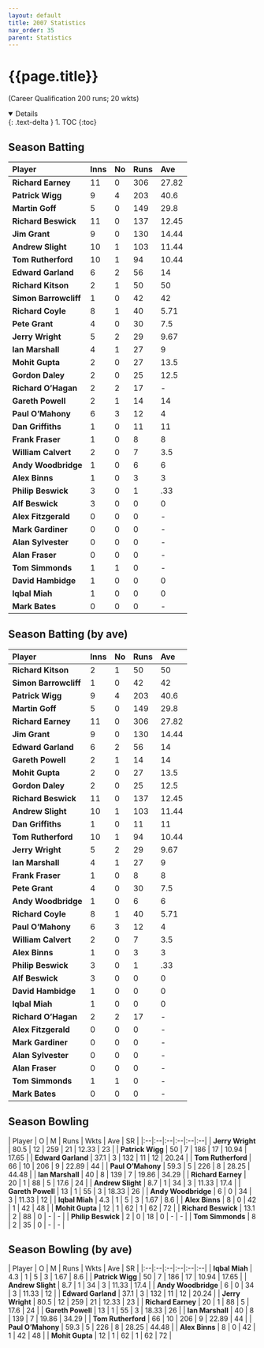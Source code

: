 ```yaml
---
layout: default
title: 2007 Statistics
nav_order: 35
parent: Statistics
---
```


# {{page.title}}

(Career Qualification 200 runs; 20 wkts)

<details open markdown="block">
  {: .text-delta }
1. TOC
{:toc}
</details>

## Season Batting

| Player | Inns | No | Runs | Ave |
|:--|:--|:--|:--|:--|
| **Richard Earney** | 11 | 0 | 306 | 27.82 |
| **Patrick Wigg** | 9 | 4 | 203 | 40.6 |
| **Martin Goff** | 5 | 0 | 149 | 29.8 |
| **Richard Beswick** | 11 | 0 | 137 | 12.45 |
| **Jim Grant** | 9 | 0 | 130 | 14.44 |
| **Andrew Slight** | 10 | 1 | 103 | 11.44 |
| **Tom Rutherford** | 10 | 1 | 94 | 10.44 |
| **Edward Garland** | 6 | 2 | 56 | 14 |
| **Richard Kitson** | 2 | 1 | 50 | 50 |
| **Simon Barrowcliff** | 1 | 0 | 42 | 42 |
| **Richard Coyle** | 8 | 1 | 40 | 5.71 |
| **Pete Grant** | 4 | 0 | 30 | 7.5 |
| **Jerry Wright** | 5 | 2 | 29 | 9.67 |
| **Ian Marshall** | 4 | 1 | 27 | 9 |
| **Mohit Gupta** | 2 | 0 | 27 | 13.5 |
| **Gordon Daley** | 2 | 0 | 25 | 12.5 |
| **Richard O’Hagan** | 2 | 2 | 17 | - |
| **Gareth Powell** | 2 | 1 | 14 | 14 |
| **Paul O’Mahony** | 6 | 3 | 12 | 4 |
| **Dan Griffiths** | 1 | 0 | 11 | 11 |
| **Frank Fraser** | 1 | 0 | 8 | 8 |
| **William Calvert** | 2 | 0 | 7 | 3.5 |
| **Andy Woodbridge** | 1 | 0 | 6 | 6 |
| **Alex Binns** | 1 | 0 | 3 | 3 |
| **Philip Beswick** | 3 | 0 | 1 | .33 |
| **Alf Beswick** | 3 | 0 | 0 | 0 |
| **Alex Fitzgerald** | 0 | 0 | 0 | - |
| **Mark Gardiner** | 0 | 0 | 0 | - |
| **Alan Sylvester** | 0 | 0 | 0 | - |
| **Alan Fraser** | 0 | 0 | 0 | - |
| **Tom Simmonds** | 1 | 1 | 0 | - |
| **David Hambidge** | 1 | 0 | 0 | 0 |
| **Iqbal Miah** | 1 | 0 | 0 | 0 |
| **Mark Bates** | 0 | 0 | 0 | - |

## Season Batting (by ave)

| Player | Inns | No | Runs | Ave |
|:--|:--|:--|:--|:--|
| **Richard Kitson** | 2 | 1 | 50 | 50 |
| **Simon Barrowcliff** | 1 | 0 | 42 | 42 |
| **Patrick Wigg** | 9 | 4 | 203 | 40.6 |
| **Martin Goff** | 5 | 0 | 149 | 29.8 |
| **Richard Earney** | 11 | 0 | 306 | 27.82 |
| **Jim Grant** | 9 | 0 | 130 | 14.44 |
| **Edward Garland** | 6 | 2 | 56 | 14 |
| **Gareth Powell** | 2 | 1 | 14 | 14 |
| **Mohit Gupta** | 2 | 0 | 27 | 13.5 |
| **Gordon Daley** | 2 | 0 | 25 | 12.5 |
| **Richard Beswick** | 11 | 0 | 137 | 12.45 |
| **Andrew Slight** | 10 | 1 | 103 | 11.44 |
| **Dan Griffiths** | 1 | 0 | 11 | 11 |
| **Tom Rutherford** | 10 | 1 | 94 | 10.44 |
| **Jerry Wright** | 5 | 2 | 29 | 9.67 |
| **Ian Marshall** | 4 | 1 | 27 | 9 |
| **Frank Fraser** | 1 | 0 | 8 | 8 |
| **Pete Grant** | 4 | 0 | 30 | 7.5 |
| **Andy Woodbridge** | 1 | 0 | 6 | 6 |
| **Richard Coyle** | 8 | 1 | 40 | 5.71 |
| **Paul O’Mahony** | 6 | 3 | 12 | 4 |
| **William Calvert** | 2 | 0 | 7 | 3.5 |
| **Alex Binns** | 1 | 0 | 3 | 3 |
| **Philip Beswick** | 3 | 0 | 1 | .33 |
| **Alf Beswick** | 3 | 0 | 0 | 0 |
| **David Hambidge** | 1 | 0 | 0 | 0 |
| **Iqbal Miah** | 1 | 0 | 0 | 0 |
| **Richard O’Hagan** | 2 | 2 | 17 | - |
| **Alex Fitzgerald** | 0 | 0 | 0 | - |
| **Mark Gardiner** | 0 | 0 | 0 | - |
| **Alan Sylvester** | 0 | 0 | 0 | - |
| **Alan Fraser** | 0 | 0 | 0 | - |
| **Tom Simmonds** | 1 | 1 | 0 | - |
| **Mark Bates** | 0 | 0 | 0 | - |

## Season Bowling

| Player | O | M | Runs | Wkts | Ave | SR |
|:--|:--|:--|:--|:--|:--|
| **Jerry Wright** | 80.5 | 12 | 259 | 21 | 12.33 | 23 |
| **Patrick Wigg** | 50 | 7 | 186 | 17 | 10.94 | 17.65 |
| **Edward Garland** | 37.1 | 3 | 132 | 11 | 12 | 20.24 |
| **Tom Rutherford** | 66 | 10 | 206 | 9 | 22.89 | 44 |
| **Paul O’Mahony** | 59.3 | 5 | 226 | 8 | 28.25 | 44.48 |
| **Ian Marshall** | 40 | 8 | 139 | 7 | 19.86 | 34.29 |
| **Richard Earney** | 20 | 1 | 88 | 5 | 17.6 | 24 |
| **Andrew Slight** | 8.7 | 1 | 34 | 3 | 11.33 | 17.4 |
| **Gareth Powell** | 13 | 1 | 55 | 3 | 18.33 | 26 |
| **Andy Woodbridge** | 6 | 0 | 34 | 3 | 11.33 | 12 |
| **Iqbal Miah** | 4.3 | 1 | 5 | 3 | 1.67 | 8.6 |
| **Alex Binns** | 8 | 0 | 42 | 1 | 42 | 48 |
| **Mohit Gupta** | 12 | 1 | 62 | 1 | 62 | 72 |
| **Richard Beswick** | 13.1 | 2 | 88 | 0 | - | - |
| **Philip Beswick** | 2 | 0 | 18 | 0 | - | - |
| **Tom Simmonds** | 8 | 2 | 35 | 0 | - | - |

## Season Bowling (by ave)

| Player | O | M | Runs | Wkts | Ave | SR |
|:--|:--|:--|:--|:--|:--|
| **Iqbal Miah** | 4.3 | 1 | 5 | 3 | 1.67 | 8.6 |
| **Patrick Wigg** | 50 | 7 | 186 | 17 | 10.94 | 17.65 |
| **Andrew Slight** | 8.7 | 1 | 34 | 3 | 11.33 | 17.4 |
| **Andy Woodbridge** | 6 | 0 | 34 | 3 | 11.33 | 12 |
| **Edward Garland** | 37.1 | 3 | 132 | 11 | 12 | 20.24 |
| **Jerry Wright** | 80.5 | 12 | 259 | 21 | 12.33 | 23 |
| **Richard Earney** | 20 | 1 | 88 | 5 | 17.6 | 24 |
| **Gareth Powell** | 13 | 1 | 55 | 3 | 18.33 | 26 |
| **Ian Marshall** | 40 | 8 | 139 | 7 | 19.86 | 34.29 |
| **Tom Rutherford** | 66 | 10 | 206 | 9 | 22.89 | 44 |
| **Paul O’Mahony** | 59.3 | 5 | 226 | 8 | 28.25 | 44.48 |
| **Alex Binns** | 8 | 0 | 42 | 1 | 42 | 48 |
| **Mohit Gupta** | 12 | 1 | 62 | 1 | 62 | 72 |

